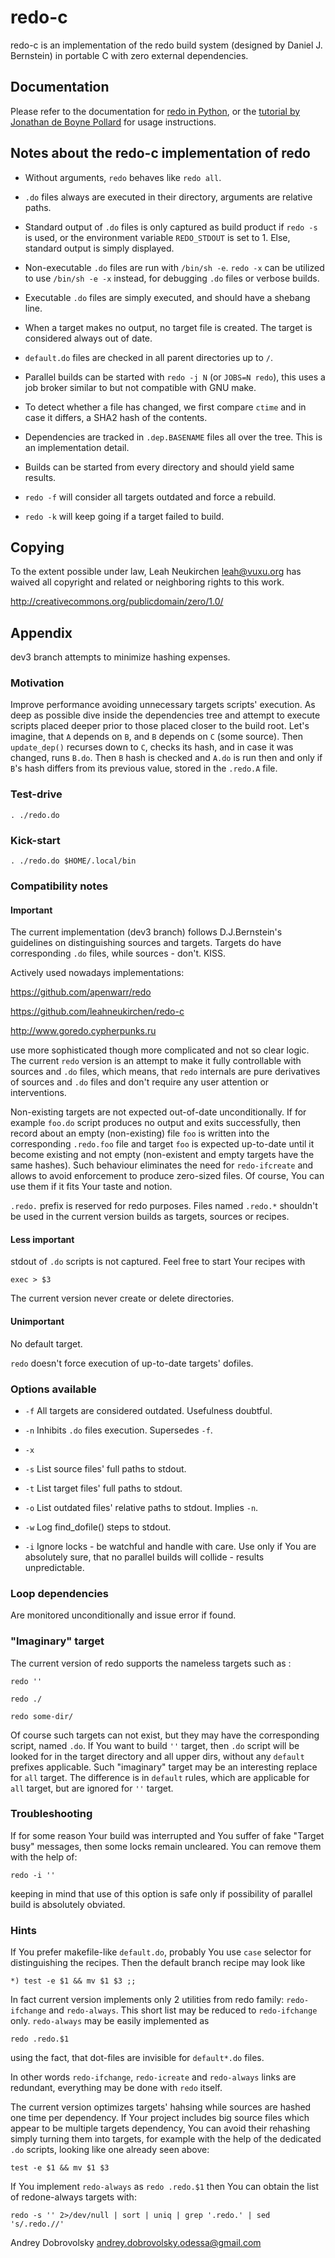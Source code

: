 # redo-c

redo-c is an implementation of the redo build system (designed by
Daniel J. Bernstein) in portable C with zero external dependencies.

## Documentation

Please refer to the documentation for
[redo in Python](https://github.com/apenwarr/redo/blob/master/README.md),
or the [tutorial by Jonathan de Boyne Pollard](http://jdebp.eu/FGA/introduction-to-redo.html)
for usage instructions.

## Notes about the redo-c implementation of redo

* Without arguments, `redo` behaves like `redo all`.

* `.do` files always are executed in their directory, arguments are
  relative paths.

* Standard output of `.do` files is only captured as build product if
  `redo -s` is used, or the environment variable `REDO_STDOUT` is set to 1.
  Else, standard output is simply displayed.

* Non-executable `.do` files are run with `/bin/sh -e`.
  `redo -x` can be utilized to use `/bin/sh -e -x` instead, for
  debugging `.do` files or verbose builds.

* Executable `.do` files are simply executed, and should have a shebang line.

* When a target makes no output, no target file is created.  The target
  is considered always out of date.

* `default.do` files are checked in all parent directories up to `/`.

* Parallel builds can be started with `redo -j N` (or `JOBS=N redo`),
  this uses a job broker similar to but not compatible with GNU make.

* To detect whether a file has changed, we first compare `ctime` and
  in case it differs, a SHA2 hash of the contents.

* Dependencies are tracked in `.dep.BASENAME` files all over the tree.
  This is an implementation detail.

* Builds can be started from every directory and should yield same results.

* `redo -f` will consider all targets outdated and force a rebuild.

* `redo -k` will keep going if a target failed to build.

## Copying

To the extent possible under law, Leah Neukirchen <leah@vuxu.org>
has waived all copyright and related or neighboring rights to this work.

http://creativecommons.org/publicdomain/zero/1.0/




## Appendix

dev3 branch attempts to minimize hashing expenses.  


### Motivation

Improve performance avoiding unnecessary targets scripts' execution. As deep as possible dive inside the dependencies tree and attempt to execute scripts placed deeper prior to those placed closer to the build root. Let's imagine, that `A` depends on `B`, and `B` depends on `C` (some source). Then `update_dep()` recurses down to `C`, checks its hash, and in case it was changed, runs `B.do`. Then `B` hash is checked and `A.do` is run then and only if `B`'s hash differs from its previous value, stored in the `.redo.A` file.

### Test-drive

    . ./redo.do

### Kick-start

    . ./redo.do $HOME/.local/bin


### Compatibility notes

#### Important

The current implementation (dev3 branch) follows D.J.Bernstein's guidelines on distinguishing sources and targets. Targets do have corresponding `.do` files, while sources - don't. KISS.

Actively used nowadays implementations:

https://github.com/apenwarr/redo

https://github.com/leahneukirchen/redo-c

http://www.goredo.cypherpunks.ru

use more sophisticated though more complicated and not so clear logic. The current `redo` version is an attempt to make it fully controllable with sources and `.do` files, which means, that `redo` internals are pure derivatives of sources and `.do` files and don't require any user attention or interventions.


Non-existing targets are not expected out-of-date unconditionally. If for example `foo.do` script produces no output and exits successfully, then record about an empty (non-existing) file `foo` is written into the corresponding `.redo.foo` file and target `foo` is expected up-to-date until it become existing and not empty (non-existent and empty targets have the same hashes). Such behaviour eliminates the need for `redo-ifcreate` and allows to avoid enforcement to produce zero-sized files. Of course, You can use them if it fits Your taste and notion.


`.redo.` prefix is reserved for redo purposes. Files named `.redo.*` shouldn't be used in the current version builds as targets, sources or recipes.


#### Less important

stdout of `.do` scripts is not captured. Feel free to start Your recipes with

    exec > $3 


The current version never create or delete directories.


#### Unimportant

No default target.

`redo` doesn't force execution of up-to-date targets' dofiles.


### Options available

* `-f` All targets are considered outdated. Usefulness doubtful.

* `-n` Inhibits `.do` files execution. Supersedes `-f`.

* `-x`

* `-s` List source files' full paths to stdout.

* `-t` List target files' full paths to stdout.

* `-o` List outdated files' relative paths to stdout. Implies `-n`.

* `-w` Log find_dofile() steps to stdout.

* `-i` Ignore locks - be watchful and handle with care. Use only if You are absolutely sure, that no parallel builds will collide - results unpredictable.


### Loop dependencies

Are monitored unconditionally and issue error if found.


### "Imaginary" target

The current version of redo supports the nameless targets such as :

    redo ''

    redo ./

    redo some-dir/

Of course such targets can not exist, but they may have the corresponding script, named `.do`. If You want to build `''` target, then `.do` script will be looked for in the target directory and all upper dirs, without any `default` prefixes applicable. Such "imaginary" target may be an interesting replace for `all` target. The difference is in `default` rules, which are applicable for `all` target, but are ignored for `''` target.


### Troubleshooting

If for some reason Your build was interrupted and You suffer of fake "Target busy" messages, then some locks remain uncleared. You can remove them with the help of:

    redo -i ''

keeping in mind that use of this option is safe only if possibility of parallel build is absolutely obviated. 


### Hints

If You prefer makefile-like `default.do`, probably You use `case` selector for distinguishing the recipes. Then the default branch recipe may look like

    *) test -e $1 && mv $1 $3 ;;


In fact current version implements only 2 utilities from redo family: `redo-ifchange` and `redo-always`. This short list may be reduced to `redo-ifchange` only. `redo-always` may be easily implemented as

    redo .redo.$1

using the fact, that dot-files are invisible for `default*.do` files.

In other words `redo-ifchange`, `redo-icreate` and `redo-always` links are redundant, everything may be done with `redo` itself.


The current version optimizes targets' hahsing while sources are hashed one time per dependency. If Your project includes big source files which appear to be multiple targets dependency, You can avoid their rehashing simply turning them into targets, for example with the help of the dedicated `.do` scripts, looking like one already seen above:

    test -e $1 && mv $1 $3


If You implement `redo-always` as `redo .redo.$1` then You can obtain the list of redone-always targets with:

    redo -s '' 2>/dev/null | sort | uniq | grep '.redo.' | sed 's/.redo.//'



Andrey Dobrovolsky <andrey.dobrovolsky.odessa@gmail.com>

